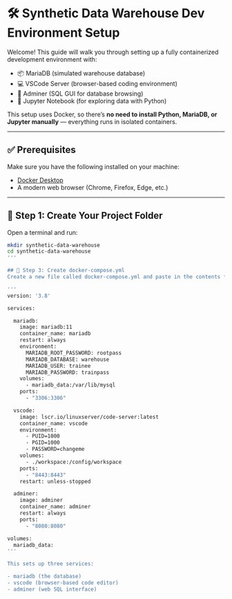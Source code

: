 # 🛠️ Synthetic Data Warehouse Dev Environment Setup

Welcome! This guide will walk you through setting up a fully containerized development environment with:

- 📦 MariaDB (simulated warehouse database)
- 💻 VSCode Server (browser-based coding environment)
- 🧠 Adminer (SQL GUI for database browsing)
- 🐍 Jupyter Notebook (for exploring data with Python)

This setup uses Docker, so there’s **no need to install Python, MariaDB, or Jupyter manually** — everything runs in isolated containers.

---

## ✅ Prerequisites

Make sure you have the following installed on your machine:

- [Docker Desktop](https://www.docker.com/products/docker-desktop)
- A modern web browser (Chrome, Firefox, Edge, etc.)

---

## 📁 Step 1: Create Your Project Folder

Open a terminal and run:

```bash
mkdir synthetic-data-warehouse
cd synthetic-data-warehouse
'''

## 📄 Step 3: Create docker-compose.yml
Create a new file called docker-compose.yml and paste in the contents from the code block at the bottom titled docker-compose.yml.

'''
version: '3.8'

services:

  mariadb:
    image: mariadb:11
    container_name: mariadb
    restart: always
    environment:
      MARIADB_ROOT_PASSWORD: rootpass
      MARIADB_DATABASE: warehouse
      MARIADB_USER: trainee
      MARIADB_PASSWORD: trainpass
    volumes:
      - mariadb_data:/var/lib/mysql
    ports:
      - "3306:3306"

  vscode:
    image: lscr.io/linuxserver/code-server:latest
    container_name: vscode
    environment:
      - PUID=1000
      - PGID=1000
      - PASSWORD=changeme
    volumes:
      - ./workspace:/config/workspace
    ports:
      - "8443:8443"
    restart: unless-stopped

  adminer:
    image: adminer
    container_name: adminer
    restart: always
    ports:
      - "8080:8080"

volumes:
  mariadb_data:
'''

This sets up three services:

- mariadb (the database)
- vscode (browser-based code editor)
- adminer (web SQL interface)


